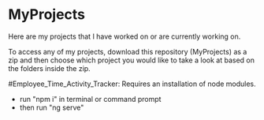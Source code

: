 # MyProjects
Here are my projects that I have worked on or are currently working on.

To access any of my projects, download this repository (MyProjects) as a zip and then choose which project you would like to take a look at based on the folders
inside the zip. 


#Employee_Time_Activity_Tracker:
Requires an installation of node modules. 
- run "npm i" in terminal or command prompt 
- then run "ng serve" 
